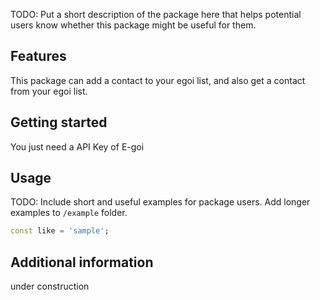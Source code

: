 <!-- 
This README describes the package. If you publish this package to pub.dev,
this README's contents appear on the landing page for your package.

For information about how to write a good package README, see the guide for
[writing package pages](https://dart.dev/guides/libraries/writing-package-pages). 

For general information about developing packages, see the Dart guide for
[creating packages](https://dart.dev/guides/libraries/create-library-packages)
and the Flutter guide for
[developing packages and plugins](https://flutter.dev/developing-packages). 
-->

TODO: Put a short description of the package here that helps potential users
know whether this package might be useful for them.

## Features

This package can add a contact to your egoi list, and also get a contact from your egoi list.

## Getting started

You just need a API Key of E-goi

## Usage

TODO: Include short and useful examples for package users. Add longer examples
to `/example` folder. 

```dart
const like = 'sample';
```

## Additional information

under construction
